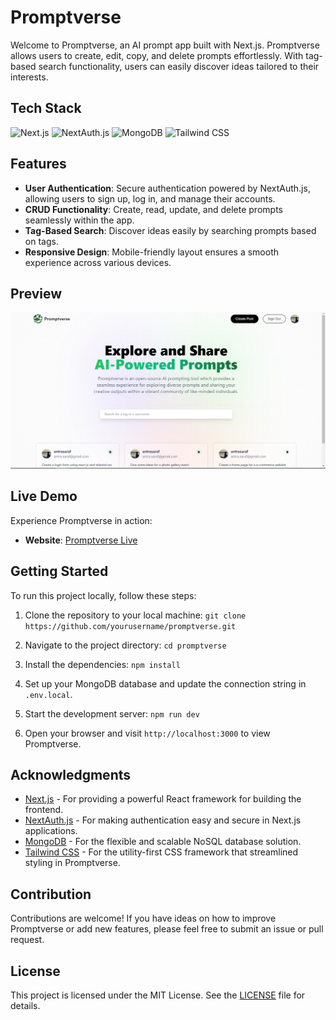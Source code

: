 
# Promptverse

Welcome to Promptverse, an AI prompt app built with Next.js. Promptverse allows users to create, edit, copy, and delete prompts effortlessly. With tag-based search functionality, users can easily discover ideas tailored to their interests.

## Tech Stack

![Next.js](https://img.shields.io/badge/Next.js-%23000000.svg?style=for-the-badge&logo=next.js&logoColor=white)
![NextAuth.js](https://img.shields.io/badge/NextAuth.js-%23FFFFFF.svg?style=for-the-badge)
![MongoDB](https://img.shields.io/badge/MongoDB-%234ea94b.svg?style=for-the-badge&logo=mongodb)
![Tailwind CSS](https://img.shields.io/badge/Tailwind_CSS-%2338B2AC.svg?style=for-the-badge&logo=tailwind-css)

## Features

- **User Authentication**: Secure authentication powered by NextAuth.js, allowing users to sign up, log in, and manage their accounts.
- **CRUD Functionality**: Create, read, update, and delete prompts seamlessly within the app.
- **Tag-Based Search**: Discover ideas easily by searching prompts based on tags.
- **Responsive Design**: Mobile-friendly layout ensures a smooth experience across various devices.

## Preview

![Promptverse Preview](/public/assets/promptverse.png)


## Live Demo

Experience Promptverse in action:

- **Website**: [Promptverse Live](https://promptverse-seven.vercel.app/)

## Getting Started

To run this project locally, follow these steps:

1. Clone the repository to your local machine:
`git clone https://github.com/yourusername/promptverse.git`


2. Navigate to the project directory:
`cd promptverse`


3. Install the dependencies:
`npm install`


4. Set up your MongoDB database and update the connection string in `.env.local`.

5. Start the development server:
`npm run dev`


6. Open your browser and visit `http://localhost:3000` to view Promptverse.

## Acknowledgments

- [Next.js](https://nextjs.org/) - For providing a powerful React framework for building the frontend.
- [NextAuth.js](https://next-auth.js.org/) - For making authentication easy and secure in Next.js applications.
- [MongoDB](https://www.mongodb.com/) - For the flexible and scalable NoSQL database solution.
- [Tailwind CSS](https://tailwindcss.com/) - For the utility-first CSS framework that streamlined styling in Promptverse.

## Contribution

Contributions are welcome! If you have ideas on how to improve Promptverse or add new features, please feel free to submit an issue or pull request.

## License

This project is licensed under the MIT License. See the [LICENSE](LICENSE) file for details.




